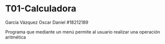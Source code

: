 # T01-Calculadora
García Vázquez Oscar Daniel         #18212189


Programa que mediante un menú permite al usuario realizar una operación aritmética
